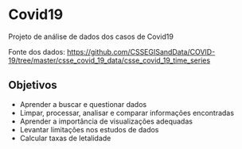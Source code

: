 # Covid19
Projeto de análise de dados dos casos de Covid19

Fonte dos dados: https://github.com/CSSEGISandData/COVID-19/tree/master/csse_covid_19_data/csse_covid_19_time_series

## Objetivos
- Aprender a buscar e questionar dados
- Limpar, processar, analisar e comparar informações encontradas
- Aprender a importância de visualizações adequadas
- Levantar limitações nos estudos de dados
- Calcular taxas de letalidade
